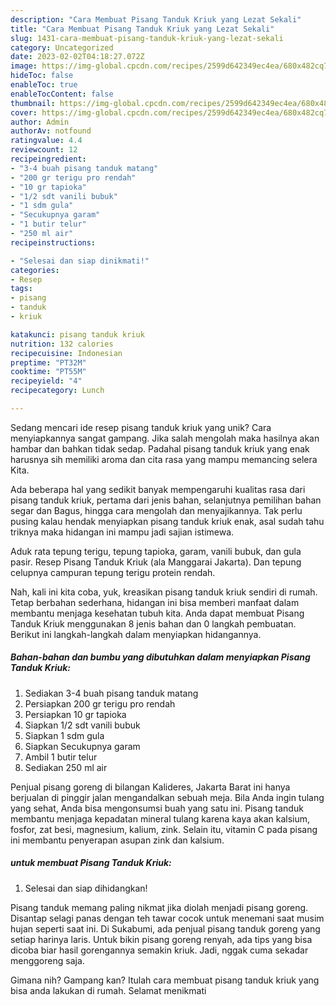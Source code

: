 ```yaml
---
description: "Cara Membuat Pisang Tanduk Kriuk yang Lezat Sekali"
title: "Cara Membuat Pisang Tanduk Kriuk yang Lezat Sekali"
slug: 1431-cara-membuat-pisang-tanduk-kriuk-yang-lezat-sekali
category: Uncategorized
date: 2023-02-02T04:18:27.072Z
image: https://img-global.cpcdn.com/recipes/2599d642349ec4ea/680x482cq70/pisang-tanduk-kriuk-foto-resep-utama.jpg
hideToc: false
enableToc: true
enableTocContent: false
thumbnail: https://img-global.cpcdn.com/recipes/2599d642349ec4ea/680x482cq70/pisang-tanduk-kriuk-foto-resep-utama.jpg
cover: https://img-global.cpcdn.com/recipes/2599d642349ec4ea/680x482cq70/pisang-tanduk-kriuk-foto-resep-utama.jpg
author: Admin
authorAv: notfound
ratingvalue: 4.4
reviewcount: 12
recipeingredient:
- "3-4 buah pisang tanduk matang"
- "200 gr terigu pro rendah"
- "10 gr tapioka"
- "1/2 sdt vanili bubuk"
- "1 sdm gula"
- "Secukupnya garam"
- "1 butir telur"
- "250 ml air"
recipeinstructions:

- "Selesai dan siap dinikmati!"
categories:
- Resep
tags:
- pisang
- tanduk
- kriuk

katakunci: pisang tanduk kriuk 
nutrition: 132 calories
recipecuisine: Indonesian
preptime: "PT32M"
cooktime: "PT55M"
recipeyield: "4"
recipecategory: Lunch

---
```





Sedang mencari ide resep pisang tanduk kriuk yang unik? Cara menyiapkannya sangat gampang. Jika salah mengolah maka hasilnya akan hambar dan bahkan tidak sedap. Padahal pisang tanduk kriuk yang enak harusnya sih memiliki aroma dan cita rasa yang mampu memancing selera Kita.





Ada beberapa hal yang sedikit banyak mempengaruhi kualitas rasa dari pisang tanduk kriuk, pertama dari jenis bahan, selanjutnya pemilihan bahan segar dan Bagus, hingga cara mengolah dan menyajikannya. Tak perlu pusing kalau hendak menyiapkan pisang tanduk kriuk enak,      asal sudah tahu triknya maka hidangan ini mampu jadi sajian istimewa.














Aduk rata tepung terigu, tepung tapioka, garam, vanili bubuk, dan gula pasir. Resep Pisang Tanduk Kriuk (ala Manggarai Jakarta). Dan tepung celupnya campuran tepung terigu protein rendah.






Nah, kali ini kita coba, yuk, kreasikan pisang tanduk kriuk sendiri di rumah. Tetap berbahan sederhana, hidangan ini bisa memberi manfaat dalam membantu menjaga kesehatan tubuh kita. Anda dapat membuat Pisang Tanduk Kriuk menggunakan 8 jenis bahan dan 0 langkah pembuatan. Berikut ini langkah-langkah dalam menyiapkan hidangannya.

<!--inarticleads1-->

##### Bahan-bahan dan bumbu yang dibutuhkan dalam menyiapkan Pisang Tanduk Kriuk:

1. Sediakan 3-4 buah pisang tanduk matang
1. Persiapkan 200 gr terigu pro rendah
1. Persiapkan 10 gr tapioka
1. Siapkan 1/2 sdt vanili bubuk
1. Siapkan 1 sdm gula
1. Siapkan Secukupnya garam
1. Ambil 1 butir telur
1. Sediakan 250 ml air


Penjual pisang goreng di bilangan Kalideres, Jakarta Barat ini hanya berjualan di pinggir jalan mengandalkan sebuah meja. Bila Anda ingin tulang yang sehat, Anda bisa mengonsumsi buah yang satu ini. Pisang tanduk membantu menjaga kepadatan mineral tulang karena kaya akan kalsium, fosfor, zat besi, magnesium, kalium, zink. Selain itu, vitamin C pada pisang ini membantu penyerapan asupan zink dan kalsium. 

<!--inarticleads2-->

#####  untuk membuat Pisang Tanduk Kriuk:


1. Selesai dan siap dihidangkan!

Pisang tanduk memang paling nikmat jika diolah menjadi pisang goreng. Disantap selagi panas dengan teh tawar cocok untuk menemani saat musim hujan seperti saat ini. Di Sukabumi, ada penjual pisang tanduk goreng yang setiap harinya laris. Untuk bikin pisang goreng renyah, ada tips yang bisa dicoba biar hasil gorengannya semakin kriuk. Jadi, nggak cuma sekadar menggoreng saja. 

Gimana nih? Gampang kan? Itulah cara membuat pisang tanduk kriuk yang bisa anda lakukan di rumah. Selamat menikmati
